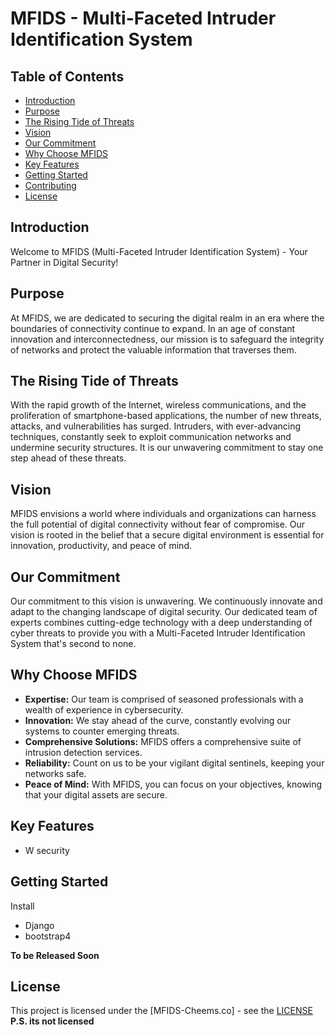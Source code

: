 # MFIDS - Multi-Faceted Intruder Identification System

## Table of Contents

- [Introduction](#introduction)
- [Purpose](#purpose)
- [The Rising Tide of Threats](#the-rising-tide-of-threats)
- [Vision](#vision)
- [Our Commitment](#our-commitment)
- [Why Choose MFIDS](#why-choose-mfids)
- [Key Features](#key-features)
- [Getting Started](#getting-started)
- [Contributing](#contributing)
- [License](#license)

## Introduction

Welcome to MFIDS (Multi-Faceted Intruder Identification System) - Your Partner in Digital Security!

## Purpose

At MFIDS, we are dedicated to securing the digital realm in an era where the boundaries of connectivity continue to expand. In an age of constant innovation and interconnectedness, our mission is to safeguard the integrity of networks and protect the valuable information that traverses them.

## The Rising Tide of Threats

With the rapid growth of the Internet, wireless communications, and the proliferation of smartphone-based applications, the number of new threats, attacks, and vulnerabilities has surged. Intruders, with ever-advancing techniques, constantly seek to exploit communication networks and undermine security structures. It is our unwavering commitment to stay one step ahead of these threats.

## Vision

MFIDS envisions a world where individuals and organizations can harness the full potential of digital connectivity without fear of compromise. Our vision is rooted in the belief that a secure digital environment is essential for innovation, productivity, and peace of mind.

## Our Commitment

Our commitment to this vision is unwavering. We continuously innovate and adapt to the changing landscape of digital security. Our dedicated team of experts combines cutting-edge technology with a deep understanding of cyber threats to provide you with a Multi-Faceted Intruder Identification System that's second to none.

## Why Choose MFIDS

- **Expertise:** Our team is comprised of seasoned professionals with a wealth of experience in cybersecurity.
- **Innovation:** We stay ahead of the curve, constantly evolving our systems to counter emerging threats.
- **Comprehensive Solutions:** MFIDS offers a comprehensive suite of intrusion detection services.
- **Reliability:** Count on us to be your vigilant digital sentinels, keeping your networks safe.
- **Peace of Mind:** With MFIDS, you can focus on your objectives, knowing that your digital assets are secure.

## Key Features

- W security

## Getting Started

Install
- Django
- bootstrap4

**To be Released Soon**


## License

This project is licensed under the [MFIDS-Cheems.co] - see the [LICENSE](https://opensource.org/license/mit/https://opensource.org/license/mit/) 
**P.S. its not licensed**

